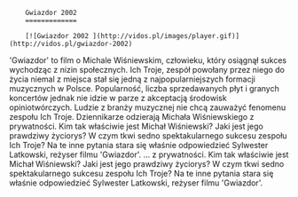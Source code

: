 
        Gwiazdor 2002 
        =============
        
        [![Gwiazdor 2002 ](http://vidos.pl/images/player.gif)](http://vidos.pl/gwiazdor-2002)
        
        
 'Gwiazdor' to film o Michale Wiśniewskim, człowieku, który osiągnął sukces wychodząc z nizin społecznych. Ich Troje, zespół powołany przez niego do życia niemal z miejsca stał się jedną z najpopularniejszych formacji muzycznych w Polsce. Popularność, liczba sprzedawanych płyt i granych koncertów jednak nie idzie w parze z akceptacją środowisk opiniotwórczych. Ludzie z branży muzycznej nie chcą zauważyć fenomenu zespołu Ich Troje. Dziennikarze odzierają Michała Wiśniewskiego z prywatności. Kim tak właściwie jest Michał Wiśniewski? Jaki jest jego prawdziwy życiorys? W czym tkwi sedno spektakularnego sukcesu zespołu Ich Troje? Na te inne pytania stara się właśnie odpowiedzieć Sylwester Latkowski, reżyser filmu 'Gwiazdor'.   ... z prywatności. Kim tak właściwie jest Michał Wiśniewski? Jaki jest jego prawdziwy życiorys? W czym tkwi sedno spektakularnego sukcesu zespołu Ich Troje? Na te inne pytania stara się właśnie odpowiedzieć Sylwester Latkowski, reżyser filmu 'Gwiazdor'.
    